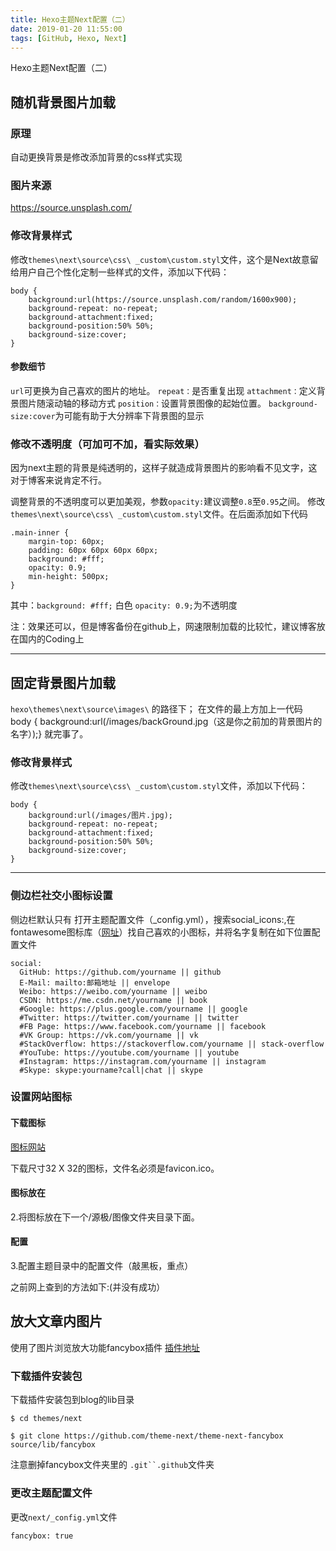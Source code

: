 ```yaml
---
title: Hexo主题Next配置（二）
date: 2019-01-20 11:55:00
tags: [GitHub, Hexo, Next]
---
```



Hexo主题Next配置（二）

<!--more-->

## 随机背景图片加载
### 原理
自动更换背景是修改添加背景的css样式实现

### 图片来源
https://source.unsplash.com/

### 修改背景样式
修改`themes\next\source\css\ _custom\custom.styl`文件，这个是Next故意留给用户自己个性化定制一些样式的文件，添加以下代码：
```
body {
    background:url(https://source.unsplash.com/random/1600x900);
    background-repeat: no-repeat;
    background-attachment:fixed;
    background-position:50% 50%;
    background-size:cover;
}
```
#### 参数细节
`url`可更换为自己喜欢的图片的地址。
`repeat：`是否重复出现
`attachment：`定义背景图片随滚动轴的移动方式
`position：`设置背景图像的起始位置。
`background-size:cover`为可能有助于大分辨率下背景图的显示

### 修改不透明度（可加可不加，看实际效果）
因为next主题的背景是纯透明的，这样子就造成背景图片的影响看不见文字，这对于博客来说肯定不行。

调整背景的不透明度可以更加美观，参数`opacity:`建议调整`0.8`至`0.95`之间。
修改`themes\next\source\css\ _custom\custom.styl`文件。在后面添加如下代码
```
.main-inner { 
    margin-top: 60px;
    padding: 60px 60px 60px 60px;
    background: #fff;
    opacity: 0.9;
    min-height: 500px;
}
```
其中：`background: #fff;` 白色
`opacity: 0.9;`为不透明度

注：效果还可以，但是博客备份在github上，网速限制加载的比较忙，建议博客放在国内的Coding上

---

## 固定背景图片加载
`hexo\themes\next\source\images\` 的路径下；
在文件的最上方加上一代码 body { background:url(/images/backGround.jpg（这是你之前加的背景图片的名字）);} 就完事了。
### 修改背景样式
修改`themes\next\source\css\ _custom\custom.styl`文件，添加以下代码：
```
body {
    background:url(/images/图片.jpg);
    background-repeat: no-repeat;
    background-attachment:fixed;
    background-position:50% 50%;
    background-size:cover;
}
```
---

### 侧边栏社交小图标设置

侧边栏默认只有
打开主题配置文件（_config.yml），搜索social_icons:,在fontawesome图标库（[网址](https://fontawesome.com/)）找自己喜欢的小图标，并将名字复制在如下位置配置文件

```
social:
  GitHub: https://github.com/yourname || github
  E-Mail: mailto:邮箱地址 || envelope
  Weibo: https://weibo.com/yourname || weibo
  CSDN: https://me.csdn.net/yourname || book
  #Google: https://plus.google.com/yourname || google
  #Twitter: https://twitter.com/yourname || twitter
  #FB Page: https://www.facebook.com/yourname || facebook
  #VK Group: https://vk.com/yourname || vk
  #StackOverflow: https://stackoverflow.com/yourname || stack-overflow
  #YouTube: https://youtube.com/yourname || youtube
  #Instagram: https://instagram.com/yourname || instagram
  #Skype: skype:yourname?call|chat || skype

```

### 设置网站图标
#### 下载图标
[图标网站](https//www.easyicon.net/)

下载尺寸32 X 32的图标，文件名必须是favicon.ico。
#### 图标放在
2.将图标放在下一个/源极/图像文件夹目录下面。
#### 配置
3.配置主题目录中的配置文件（敲黑板，重点）

之前网上查到的方法如下:(并没有成功）

## 放大文章内图片
使用了图片浏览放大功能fancybox插件
[插件地址](https://github.com/theme-next/theme-next-fancybox)
### 下载插件安装包
下载插件安装包到blog的lib目录

```
$ cd themes/next
```
```
$ git clone https://github.com/theme-next/theme-next-fancybox source/lib/fancybox
```

注意删掉fancybox文件夹里的 `.git``.github`文件夹

### 更改主题配置文件
更改`next/_config.yml`文件
```
fancybox: true
```